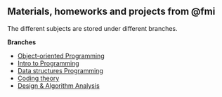 ## Materials, homeworks and projects from @fmi

The different subjects are stored under different branches.

**Branches**

- [Object-oriented Programming](https://github.com/boki1/fmi/tree/oop)
- [Intro to Programming](https://github.com/boki1/fmi/tree/intro)
- [Data structures Programming](https://github.com/boki1/fmi/tree/ds)
- [Coding theory](https://github.com/boki1/fmi/tree/coding-theory)
- [Design & Algorithm Analysis](https://github.com/boki1/fmi/tree/daa)
